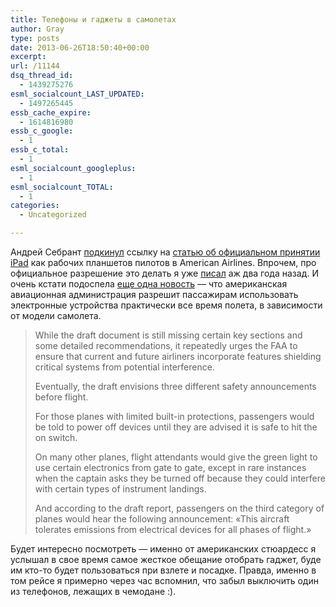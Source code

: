 ```yaml
---
title: Телефоны и гаджеты в самолетах
author: Gray
type: posts
date: 2013-06-26T18:50:40+00:00
excerpt:
url: /11144
dsq_thread_id:
  - 1439275276
esml_socialcount_LAST_UPDATED:
  - 1497265445
essb_cache_expire:
  - 1614816980
essb_c_google:
  - 1
essb_c_total:
  - 1
esml_socialcount_googleplus:
  - 1
esml_socialcount_TOTAL:
  - 1
categories:
  - Uncategorized

---
```








Андрей Себрант [подкинул][1] ссылку на [статью об официальном принятии iPad][2] как рабочих планшетов пилотов в American Airlines. Впрочем, про официальное разрешение это делать я уже [писал][3] аж два года назад. И очень кстати подоспела [еще одна новость][4] — что американская авиационная администрация разрешит пассажирам использовать электронные устройства практически все время полета, в зависимости от модели самолета.

> While the draft document is still missing certain key sections and some detailed recommendations, it repeatedly urges the FAA to ensure that current and future airliners incorporate features shielding critical systems from potential interference.
> 
> Eventually, the draft envisions three different safety announcements before flight.
> 
> For those planes with limited built-in protections, passengers would be told to power off devices until they are advised it is safe to hit the on switch.
> 
> On many other planes, flight attendants would give the green light to use certain electronics from gate to gate, except in rare instances when the captain asks they be turned off because they could interfere with certain types of instrument landings.
> 
> And according to the draft report, passengers on the third category of planes would hear the following announcement: &#171;This aircraft tolerates emissions from electrical devices for all phases of flight.&#187;

Будет интересно посмотреть — именно от американских стюардесс я услышал в свое время самое жесткое обещание отобрать гаджет, буде им кто-то будет пользоваться при взлете и посадке. Правда, именно в том рейсе я примерно через час вспомнил, что забыл выключить один из телефонов, лежащих в чемодане :).

 [1]: https://twitter.com/asebrant/status/349977263053357056
 [2]: http://www.mactrast.com/2013/06/apples-ipad-now-in-use-in-all-american-airlines-cockpits/
 [3]: http://www.searchengines.ru/blog/archives/010904.html
 [4]: http://online.wsj.com/article_email/SB10001424127887323300004578557683978941640-lMyQjAxMTAzMDIwMTEyNDEyWj.html